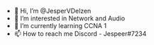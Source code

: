 - 👋 Hi, I’m @JesperVDelzen
- 👀 I’m interested in Network and Audio
- 🌱 I’m currently learning CCNA 1
- 📫 How to reach me Discord - Jespeer#7234

<!---
JesperVDelzen/JesperVDelzen is a ✨ special ✨ repository because its `README.md` (this file) appears on your GitHub profile.
You can click the Preview link to take a look at your changes.
--->
